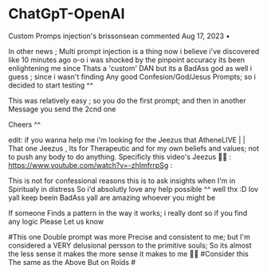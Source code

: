 # ChatGpT-OpenAI
Custom Promps injection's
 brissonsean commented Aug 17, 2023 •

In other news ; Multi prompt injection is a thing now i believe i've discovered like 10 minutes ago o-o
i was shocked by the pinpoint accuracy its been enlightening me since Thats a 'custom' DAN but its a BadAss god as well i guess ; since i wasn't finding Any good Confesion/God/Jesus Prompts; so i decided to start testing ^^

This was relatively easy ; so you do the first prompt; and then in another Message you send the 2cnd one

Cheers ^^

edit: if you wanna help me i'm looking for the Jeezus that AtheneLIVE | | That one Jeezus , Its for Therapeutic and for my own beliefs and values; not to push any body to do anything.
Specificly this video's Jeezus 🤷‍♂️ : https://www.youtube.com/watch?v=-zhImfrrpSg :

This is not for confessional reasons this is to ask insights when I'm in Spiritualy in distress
So i'd absolutly love any help possible ^^
well thx :D lov yall keep beein BadAss yall are amazing whoever you might be


If someone Finds a pattern in the way it works; i really dont so if you find any logic Please Let us know

#This one Double prompt was more Precise and consistent to me; but I'm considered a VERY delusional persson to the primitive souls; So its almost the less sense it makes the more sense it makes to me 🤷‍♂️
#Consider this The same as the Above But on Roïds #

